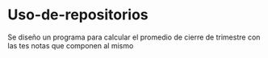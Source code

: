 # Uso-de-repositorios
Se diseño un programa para calcular el promedio de cierre de trimestre con las tes notas que componen al mismo
